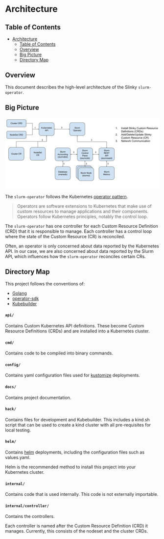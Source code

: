 # Architecture

## Table of Contents

<!-- mdformat-toc start --slug=github --no-anchors --maxlevel=3 --minlevel=1 -->

- [Architecture](#architecture)
  - [Table of Contents](#table-of-contents)
  - [Overview](#overview)
  - [Big Picture](#big-picture)
  - [Directory Map](#directory-map)

<!-- mdformat-toc end -->

## Overview

This document describes the high-level architecture of the Slinky
`slurm-operator`.

## Big Picture

![Big Picture](../assets/slurm-operator_big-picture.svg)

The `slurm-operator` follows the Kubernetes
[operator pattern][operator-pattern].

> Operators are software extensions to Kubernetes that make use of custom
> resources to manage applications and their components. Operators follow
> Kubernetes principles, notably the control loop.

The `slurm-operator` has one controller for each Custom Resource Definition
(CRD) that it is responsible to manage. Each controller has a control loop where
the state of the Custom Resource (CR) is reconciled.

Often, an operator is only concerned about data reported by the Kubernetes API.
In our case, we are also concerned about data reported by the Slurm API, which
influences how the `slurm-operator` reconciles certain CRs.

## Directory Map

This project follows the conventions of:

- [Golang][golang-layout]
- [operator-sdk]
- [Kubebuilder]

#### `api/`

Contains Custom Kubernetes API definitions. These become Custom Resource
Definitions (CRDs) and are installed into a Kubernetes cluster.

#### `cmd/`

Contains code to be compiled into binary commands.

#### `config/`

Contains yaml configuration files used for [kustomize] deployments.

#### `docs/`

Contains project documentation.

#### `hack/`

Contains files for development and Kubebuilder. This includes a kind.sh script
that can be used to create a kind cluster with all pre-requisites for local
testing.

#### `helm/`

Contains [helm] deployments, including the configuration files such as
values.yaml.

Helm is the recommended method to install this project into your Kubernetes
cluster.

#### `internal/`

Contains code that is used internally. This code is not externally importable.

#### `internal/controller/`

Contains the controllers.

Each controller is named after the Custom Resource Definition (CRD) it manages.
Currently, this consists of the nodeset and the cluster CRDs.

<!-- Links -->

[golang-layout]: https://go.dev/doc/modules/layout
[helm]: https://helm.sh/
[kubebuilder]: https://book.kubebuilder.io/
[kustomize]: https://kustomize.io/
[operator-pattern]: https://kubernetes.io/docs/concepts/extend-kubernetes/operator/
[operator-sdk]: https://sdk.operatorframework.io/
